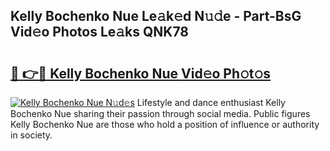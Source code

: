 ## Kelly Bochenko Nue Le𝚊k𝚎d N𝚞𝚍e - Part-BsG Vid𝚎o Photos Le𝚊ks QNK78

# <h2><a href="http://fb4ca15.evod.top/?m=Kelly+Bochenko+Nue">🔗 👉🔴 Kelly Bochenko Nue Vid𝚎o Ph𝚘t𝚘s</a></h2>

[![Kelly Bochenko Nue N𝚞d𝚎s](https://i.imgur.com/8V9OHl7.gif)](http://fb4ca15.evod.top/?m=Kelly+Bochenko+Nue)
Lifestyle and dance enthusiast Kelly Bochenko Nue sharing their passion through social media. Public figures Kelly Bochenko Nue are those who hold a position of influence or authority in society. 
